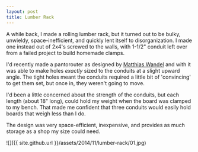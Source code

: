 ```yaml
---
layout: post
title: Lumber Rack
---
```

A while back, I made a rolling lumber rack, but it turned out to be bulky,
unwieldy, space-inefficient, and quickly lent itself to disorganization. I made
one instead out of 2x4's screwed to the walls, with 1-1/2" conduit left over
from a failed project to build homemade clamps.

I'd recently made a pantorouter as designed by
[Matthias Wandel](https://woodgears.ca/pantorouter/) and with it was able to
make holes _exactly_ sized to the conduits at a slight upward angle. The tight
holes meant the conduits required a little bit of 'convincing' to get them set,
but once in, they weren't going to move.

I'd been a little concerned about the strength of the conduits, but each length
(about 18" long), could hold my weight when the board was clamped to my bench.
That made me confident that three conduits would easily hold boards that weigh
less than I do.

The design was very space-efficient, inexpensive, and provides as much storage
as a shop my size could need.

![]({{ site.github.url }}/assets/2014/11/lumber-rack/01.jpg)
